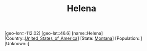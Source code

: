 ﻿---
title: "Helena"
location: [46.6,-112.02]
type: City
tags:
- geo/City


SpocWebEntityId: 30870
isDeleted: false
confidential: public

---
[geo-lon::-112.02]
[geo-lat::46.6]
[name::Helena]
[Country::[United_States_of_America](North-America/United_States_of_America.md)]
[State::[Montana](North-America/United_States_of_America/Montana.md)]
[Population::]
[Unknown::]

